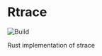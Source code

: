 # Rtrace
![Build](https://github.com/ezhang887/rtrace/workflows/Build/badge.svg)

Rust implementation of strace
